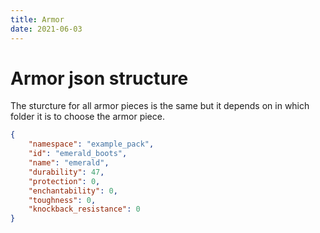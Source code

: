 ```yaml
---
title: Armor
date: 2021-06-03
---
```


# Armor json structure

The sturcture for all armor pieces is the same but it depends on in which folder it is to choose the armor piece.

```json
{
	"namespace": "example_pack",
	"id": "emerald_boots",
	"name": "emerald",
	"durability": 47,
	"protection": 0,
	"enchantability": 0,
	"toughness": 0,
	"knockback_resistance": 0
}

```
